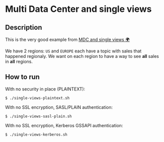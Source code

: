 # Multi Data Center and single views

## Description

This is the very good example from [MDC and single views 🌍](https://github.com/framiere/mdc-with-replicator-and-regexrouter)

We have 2 regions: `US` and `EUROPE` each have a topic with sales that happened regionaly.
We want on each region to have a way to see **all** sales in **all** regions.

## How to run

With no security in place (PLAINTEXT):

```
$ ./single-views-plaintext.sh
```

With no SSL encryption, SASL/PLAIN authentication:

```
$ ./single-views-sasl-plain.sh
```

With no SSL encryption, Kerberos GSSAPI authentication:

```
$ ./single-views-kerberos.sh
```